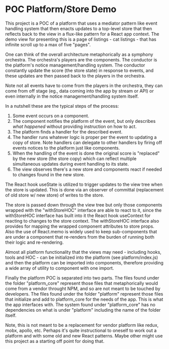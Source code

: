 # POC Platform/Store Demo

This project is a POC of a platform that uses a mediator pattern like event handling system that then enacts updates to a top-level store that then reflects back to the view in a flux-like pattern for a React app context. The demo view for presenting this is a page of listings - cat listings - that has infinite scroll up to a max of five "pages".

One can think of the overall architecture metaphorically as a symphony orchestra. The orchestra's players are the components. The conductor is the platform's notice management/handling system. The conductor constantly update the score (the store state) in response to events, and these updates are then passed back to the players in the orchestra.

Note not all events have to come from the players in the orchestra, they can come from off stage (eg., data coming into the app by stream or API) or even internally in the notice management/handling system itself.

In a nutshell these are the typical steps of the process:

1. Some event occurs on a component.
2. The component notifies the platform of the event, but only describes _what happened_ without providing instruction on how to act.
3. The platform finds a handler for the described event.
4. The handler runs whatever logic is proper per the event to updating a copy of store. Note handlers can delegate to other handlers by firing off events notices to the platform just like components.
5. When the handling of the event is done the original score is "replaced" by the new store (the store copy) which can reflect multiple simultaneous updates during event handling to its state.
6. The view observes there's a new store and components react if needed to changes found in the new store.

The React hook useState is utilized to trigger updates to the view tree when the store is updated. This is done via an observer of committal (replacement of old store w/ new store) of writes to the store.

The store is passed down through the view tree but only those components wrapped with the "withStoreHOC" interface are able to react to it, since the withStoreHOC interface has built into it the React hook useContext for reacting to changes to the store context. The withStoreHOC interface also provides for mapping the wrapped component attributes to store props.
Also the use of React.memo is widely used to keep sub-components that are under a component that re-renders from the burden of running both their logic and re-rendering.

Almost all platform functionality that the views may need - including hooks, tools and HOC - can be initialized into the platform (see platform/index.js) and then the platform can be imported into components, therefore providing a wide array of utility to component with one import.

Finally the platform POC is separated into two parts. The files found under the folder "platform_core" represent those files that metaphorically would come from a vendor throught NPM, and so are not meant to be touched by developers. The files found under the folder "platform" represent those files that initialize and add to platform_core for the needs of the app. This is what the app interfaces with. The system found under "platform_core" has no dependencies on what is under "platform" including the name of the folder itself.

Note, this is not meant to be a replacement for vendor platform like redux, mobx, apollo, etc. Perhaps it's quite instructional to oneself to work out a platform and with some old and new React patterns. Maybe other might use this project as a starting off point for doing that.
